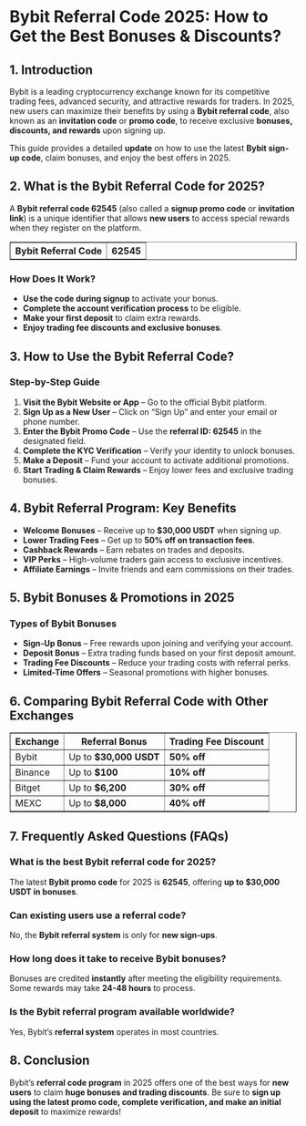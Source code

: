 <h1>Bybit Referral Code 2025: How to Get the Best Bonuses & Discounts?</h1>
    
<h2>1. Introduction</h2>
<p>Bybit is a leading cryptocurrency exchange known for its competitive trading fees, advanced security, and attractive rewards for traders. In 2025, new users can maximize their benefits by using a <strong>Bybit referral code</strong>, also known as an <strong>invitation code</strong> or <strong>promo code</strong>, to receive exclusive <strong>bonuses, discounts, and rewards</strong> upon signing up.</p>
<p>This guide provides a detailed <strong>update</strong> on how to use the latest <strong>Bybit sign-up code</strong>, claim bonuses, and enjoy the best offers in 2025.</p>
    
<h2>2. What is the Bybit Referral Code for 2025?</h2>
<p>A <strong>Bybit referral code 62545</strong> (also called a <strong>signup promo code</strong> or <strong>invitation link</strong>) is a unique identifier that allows <strong>new users</strong> to access special rewards when they register on the platform.</p>
    
<table border="1">
        <tr>
            <th>Bybit Referral Code</th>
            <th>62545</th>
        </tr>
</table>
    
<h3>How Does It Work?</h3>
    <ul>
        <li><strong>Use the code during signup</strong> to activate your bonus.</li>
        <li><strong>Complete the account verification process</strong> to be eligible.</li>
        <li><strong>Make your first deposit</strong> to claim extra rewards.</li>
        <li><strong>Enjoy trading fee discounts and exclusive bonuses</strong>.</li>
    </ul>
    
<h2>3. How to Use the Bybit Referral Code?</h2>
    <h3>Step-by-Step Guide</h3>
    <ol>
        <li><strong>Visit the Bybit Website or App</strong> – Go to the official Bybit platform.</li>
        <li><strong>Sign Up as a New User</strong> – Click on “Sign Up” and enter your email or phone number.</li>
        <li><strong>Enter the Bybit Promo Code</strong> – Use the <strong>referral ID: 62545</strong> in the designated field.</li>
        <li><strong>Complete the KYC Verification</strong> – Verify your identity to unlock bonuses.</li>
        <li><strong>Make a Deposit</strong> – Fund your account to activate additional promotions.</li>
        <li><strong>Start Trading & Claim Rewards</strong> – Enjoy lower fees and exclusive trading bonuses.</li>
    </ol>
    
<h2>4. Bybit Referral Program: Key Benefits</h2>
    <ul>
        <li><strong>Welcome Bonuses</strong> – Receive up to <strong>$30,000 USDT</strong> when signing up.</li>
        <li><strong>Lower Trading Fees</strong> – Get up to <strong>50% off on transaction fees</strong>.</li>
        <li><strong>Cashback Rewards</strong> – Earn rebates on trades and deposits.</li>
        <li><strong>VIP Perks</strong> – High-volume traders gain access to exclusive incentives.</li>
        <li><strong>Affiliate Earnings</strong> – Invite friends and earn commissions on their trades.</li>
    </ul>
    
<h2>5. Bybit Bonuses & Promotions in 2025</h2>
<h3>Types of Bybit Bonuses</h3>
    <ul>
        <li><strong>Sign-Up Bonus</strong> – Free rewards upon joining and verifying your account.</li>
        <li><strong>Deposit Bonus</strong> – Extra trading funds based on your first deposit amount.</li>
        <li><strong>Trading Fee Discounts</strong> – Reduce your trading costs with referral perks.</li>
        <li><strong>Limited-Time Offers</strong> – Seasonal promotions with higher bonuses.</li>
    </ul>
    
<h2>6. Comparing Bybit Referral Code with Other Exchanges</h2>
<table border="1">
        <tr>
            <th>Exchange</th>
            <th>Referral Bonus</th>
            <th>Trading Fee Discount</th>
        </tr>
        <tr>
            <td>Bybit</td>
            <td>Up to <strong>$30,000 USDT</strong></td>
            <td><strong>50% off</strong></td>
        </tr>
        <tr>
            <td>Binance</td>
            <td>Up to <strong>$100</strong></td>
            <td><strong>10% off</strong></td>
        </tr>
        <tr>
            <td>Bitget</td>
            <td>Up to <strong>$6,200</strong></td>
            <td><strong>30% off</strong></td>
        </tr>
        <tr>
            <td>MEXC</td>
            <td>Up to <strong>$8,000</strong></td>
            <td><strong>40% off</strong></td>
        </tr>
</table>
    
<h2>7. Frequently Asked Questions (FAQs)</h2>
<h3>What is the best Bybit referral code for 2025?</h3>
<p>The latest <strong>Bybit promo code</strong> for 2025 is <strong>62545</strong>, offering <strong>up to $30,000 USDT in bonuses</strong>.</p>
    
<h3>Can existing users use a referral code?</h3>
<p>No, the <strong>Bybit referral system</strong> is only for <strong>new sign-ups</strong>.</p>
    
<h3>How long does it take to receive Bybit bonuses?</h3>
<p>Bonuses are credited <strong>instantly</strong> after meeting the eligibility requirements. Some rewards may take <strong>24-48 hours</strong> to process.</p>
    
<h3>Is the Bybit referral program available worldwide?</h3>
<p>Yes, Bybit’s <strong>referral system</strong> operates in most countries.</p>
    
<h2>8. Conclusion</h2>
<p>Bybit’s <strong>referral code program</strong> in 2025 offers one of the best ways for <strong>new users</strong> to claim <strong>huge bonuses and trading discounts</strong>. Be sure to <strong>sign up using the latest promo code, complete verification, and make an initial deposit</strong> to maximize rewards!</p>
</body>
</html>

